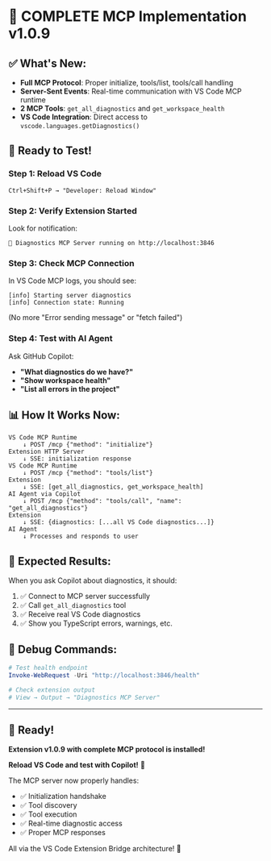 # 🎉 COMPLETE MCP Implementation v1.0.9

## ✅ What's New:

- **Full MCP Protocol**: Proper initialize, tools/list, tools/call handling
- **Server-Sent Events**: Real-time communication with VS Code MCP runtime
- **2 MCP Tools**: `get_all_diagnostics` and `get_workspace_health`
- **VS Code Integration**: Direct access to `vscode.languages.getDiagnostics()`

## 🚀 Ready to Test!

### **Step 1: Reload VS Code**

```
Ctrl+Shift+P → "Developer: Reload Window"
```

### **Step 2: Verify Extension Started**

Look for notification:

```
🚀 Diagnostics MCP Server running on http://localhost:3846
```

### **Step 3: Check MCP Connection**

In VS Code MCP logs, you should see:

```
[info] Starting server diagnostics
[info] Connection state: Running
```

(No more "Error sending message" or "fetch failed")

### **Step 4: Test with AI Agent**

Ask GitHub Copilot:

- **"What diagnostics do we have?"**
- **"Show workspace health"**
- **"List all errors in the project"**

## 📊 How It Works Now:

```
VS Code MCP Runtime
    ↓ POST /mcp {"method": "initialize"}
Extension HTTP Server
    ↓ SSE: initialization response
VS Code MCP Runtime
    ↓ POST /mcp {"method": "tools/list"}
Extension
    ↓ SSE: [get_all_diagnostics, get_workspace_health]
AI Agent via Copilot
    ↓ POST /mcp {"method": "tools/call", "name": "get_all_diagnostics"}
Extension
    ↓ SSE: {diagnostics: [...all VS Code diagnostics...]}
AI Agent
    ↓ Processes and responds to user
```

## 🎯 Expected Results:

When you ask Copilot about diagnostics, it should:

1. ✅ Connect to MCP server successfully
2. ✅ Call `get_all_diagnostics` tool
3. ✅ Receive real VS Code diagnostics
4. ✅ Show you TypeScript errors, warnings, etc.

## 🔧 Debug Commands:

```powershell
# Test health endpoint
Invoke-WebRequest -Uri "http://localhost:3846/health"

# Check extension output
# View → Output → "Diagnostics MCP Server"
```

---

## 🎊 Ready!

**Extension v1.0.9 with complete MCP protocol is installed!**

**Reload VS Code and test with Copilot!** 🚀

The MCP server now properly handles:

- ✅ Initialization handshake
- ✅ Tool discovery
- ✅ Tool execution
- ✅ Real-time diagnostic access
- ✅ Proper MCP responses

All via the VS Code Extension Bridge architecture! 🎯
